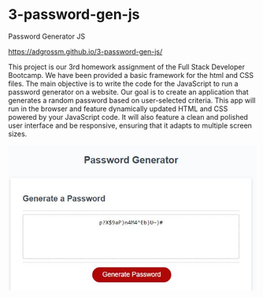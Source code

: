 # 3-password-gen-js

Password Generator JS

https://adgrossm.github.io/3-password-gen-js/

This project is our 3rd homework assignment of the Full Stack Developer Bootcamp. We have been provided a basic framework for the html and CSS files. The main objective is to write the code for the JavaScript to run a password generator on a website. Our goal is to create an application that generates a random password based on user-selected criteria. This app will run in the browser and feature dynamically updated HTML and CSS powered by your JavaScript code. It will also feature a clean and polished user interface and be responsive, ensuring that it adapts to multiple screen sizes.

<img src="./assets/images/screenshot.jpg" alt="screenshot of password generator">
